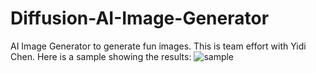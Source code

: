 # Diffusion-AI-Image-Generator
AI Image Generator to generate fun images. 
This is team effort with Yidi Chen. 
Here is a sample showing the results:
![sample](https://github.com/rryisthebest2/Diffusion-AI-Image-Generator/assets/59399446/4ceaaedb-c4ad-4904-9528-970b69857b13)
